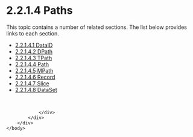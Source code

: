 <html dir="LTR" xmlns:mshelp="http://msdn.microsoft.com/mshelp" xmlns:ddue="http://ddue.schemas.microsoft.com/authoring/2003/5" xmlns:xlink="http://www.w3.org/1999/xlink" xmlns:tool="http://www.microsoft.com/tooltip">
    <head>
        <meta http-equiv="Content-Type" content="text/html; CHARSET=utf-8"></meta>
        <meta name="save" content="history"></meta>
        <title>2.2.1.4 Paths</title>
        <xml>
            <mshelp:toctitle title="2.2.1.4 Paths"></mshelp:toctitle>
            <mshelp:rltitle title="[MS-SSAS8]: Paths"></mshelp:rltitle>
            <mshelp:keyword index="A" term="617a169e-d9c9-4fff-a2e0-8b76bafa36ad"></mshelp:keyword>
            <mshelp:attr name="DCSext.ContentType" value="open specification"></mshelp:attr>
            <mshelp:attr name="AssetID" value="617a169e-d9c9-4fff-a2e0-8b76bafa36ad"></mshelp:attr>
            <mshelp:attr name="TopicType" value="kbRef"></mshelp:attr>
            <mshelp:attr name="DCSext.Title" value="[MS-SSAS8]: Paths" />
        </xml>
    </head>
    <body>
        <div id="header">
            <h1 class="heading">2.2.1.4 Paths</h1>
        </div>
        <div id="mainSection">
            <div id="mainBody">
                <div id="allHistory" class="saveHistory"></div>
                <div id="sectionSection0" class="section" name="collapseableSection">
                    <p>This topic contains a number of related sections. The list below provides links to each section.<br /></p><ul><li><span><a href="d4c71a14-5fc8-475f-9852-ad0647e99088.md">2.2.1.4.1 DataID</a></span></li><li><span><a href="f8d4a580-f417-48fc-8ae0-ba0e10d238c1.md">2.2.1.4.2 DPath</a></span></li><li><span><a href="09c14ea3-6878-4fa1-8167-75fec0691e19.md">2.2.1.4.3 TPath</a></span></li><li><span><a href="ad93a4f0-f266-432d-adad-1fafd5531e06.md">2.2.1.4.4 Path</a></span></li><li><span><a href="a0559d51-e2ab-4172-95db-700530d05c14.md">2.2.1.4.5 MPath</a></span></li><li><span><a href="3c5ac6ac-bbb5-4cff-b693-6efb37059e21.md">2.2.1.4.6 Record</a></span></li><li><span><a href="7d1d83ea-dde9-44db-9b2d-7427e07a09f3.md">2.2.1.4.7 Slice</a></span></li><li><span><a href="1d77dbe6-7c41-4b73-a7cd-42864eca180b.md">2.2.1.4.8 DataSet</a></span></li></ul><p><br /></p>


                </div>
            </div>
        </div>
    </body>
</html>
